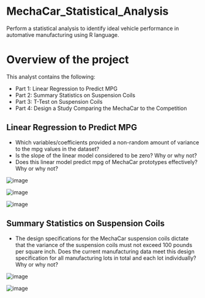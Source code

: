 # MechaCar_Statistical_Analysis
Perform a statistical analysis to identify ideal vehicle performance in automative manufacturing using R language.

# Overview of the project
This analyst contains the following:
  - Part 1: Linear Regression to Predict MPG
  - Part 2: Summary Statistics on Suspension Coils
  - Part 3: T-Test on Suspension Coils
  - Part 4: Design a Study Comparing the MechaCar to the Competition

## Linear Regression to Predict MPG
  - Which variables/coefficients provided a non-random amount of variance to the mpg values in the dataset?
  - Is the slope of the linear model considered to be zero? Why or why not?
  - Does this linear model predict mpg of MechaCar prototypes effectively? Why or why not?

  ![image](https://user-images.githubusercontent.com/110554264/206913826-615df18a-0dd6-4009-b1ad-dfc5e2c98176.png)

  ![image](https://user-images.githubusercontent.com/110554264/206913849-d07b2857-27ee-4226-8c15-4db5bac83300.png)

  ![image](https://user-images.githubusercontent.com/110554264/206913937-f625f8e2-1895-475a-bf90-81803f3476e1.png)

## Summary Statistics on Suspension Coils
  - The design specifications for the MechaCar suspension coils dictate that the variance of the suspension coils must not exceed 100 pounds per square inch. Does the current manufacturing data meet this design specification for all manufacturing lots in total and each lot individually? Why or why not?
  
  ![image](https://user-images.githubusercontent.com/110554264/206918437-7f4d2089-a83b-446d-8618-a219cabe6a97.png)

  ![image](https://user-images.githubusercontent.com/110554264/206918458-5901a087-15c7-44e9-87c7-0b8b9a4d061e.png)

